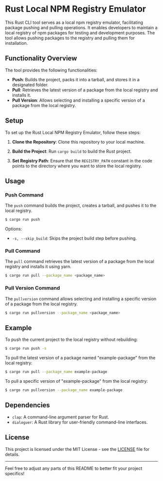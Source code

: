 # Rust Local NPM Registry Emulator

This Rust CLI tool serves as a local npm registry emulator, facilitating package pushing and pulling operations. It enables developers to maintain a local registry of npm packages for testing and development purposes. The tool allows pushing packages to the registry and pulling them for installation.

## Functionality Overview

The tool provides the following functionalities:

- **Push**: Builds the project, packs it into a tarball, and stores it in a designated folder.
- **Pull**: Retrieves the latest version of a package from the local registry and installs it.
- **Pull Version**: Allows selecting and installing a specific version of a package from the local registry.

## Setup

To set up the Rust Local NPM Registry Emulator, follow these steps:

1. **Clone the Repository**: Clone this repository to your local machine.

2. **Build the Project**: Run `cargo build` to build the Rust project.

3. **Set Registry Path**: Ensure that the `REGISTRY_PATH` constant in the code points to the directory where you want to store the local registry.

## Usage

### Push Command

The `push` command builds the project, creates a tarball, and pushes it to the local registry.

```bash
$ cargo run push
```

Options:
- `-s, --skip_build`: Skips the project build step before pushing.

### Pull Command

The `pull` command retrieves the latest version of a package from the local registry and installs it using yarn.

```bash
$ cargo run pull --package_name <package_name>
```

### Pull Version Command

The `pullversion` command allows selecting and installing a specific version of a package from the local registry.

```bash
$ cargo run pullversion --package_name <package_name>
```

## Example

To push the current project to the local registry without rebuilding:

```bash
$ cargo run push -s
```

To pull the latest version of a package named "example-package" from the local registry:

```bash
$ cargo run pull --package_name example-package
```

To pull a specific version of "example-package" from the local registry:

```bash
$ cargo run pullversion --package_name example-package
```

## Dependencies

- `clap`: A command-line argument parser for Rust.
- `dialoguer`: A Rust library for user-friendly command-line interfaces.

## License

This project is licensed under the MIT License - see the [LICENSE](LICENSE) file for details.

--- 

Feel free to adjust any parts of this README to better fit your project specifics!
